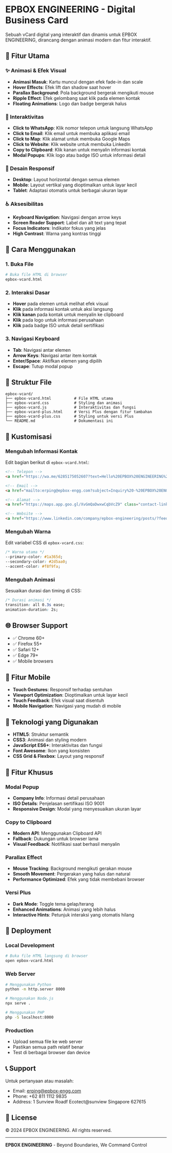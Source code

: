 # EPBOX ENGINEERING - Digital Business Card

Sebuah vCard digital yang interaktif dan dinamis untuk EPBOX ENGINEERING, dirancang dengan animasi modern dan fitur interaktif.

## 🎯 Fitur Utama

### ✨ Animasi & Efek Visual
- **Animasi Masuk**: Kartu muncul dengan efek fade-in dan scale
- **Hover Effects**: Efek lift dan shadow saat hover
- **Parallax Background**: Pola background bergerak mengikuti mouse
- **Ripple Effect**: Efek gelombang saat klik pada elemen kontak
- **Floating Animations**: Logo dan badge bergerak halus

### 📱 Interaktivitas
- **Click to WhatsApp**: Klik nomor telepon untuk langsung WhatsApp
- **Click to Email**: Klik email untuk membuka aplikasi email
- **Click to Map**: Klik alamat untuk membuka Google Maps
- **Click to Website**: Klik website untuk membuka LinkedIn
- **Copy to Clipboard**: Klik kanan untuk menyalin informasi kontak
- **Modal Popups**: Klik logo atau badge ISO untuk informasi detail

### 🎨 Desain Responsif
- **Desktop**: Layout horizontal dengan semua elemen
- **Mobile**: Layout vertikal yang dioptimalkan untuk layar kecil
- **Tablet**: Adaptasi otomatis untuk berbagai ukuran layar

### ♿ Aksesibilitas
- **Keyboard Navigation**: Navigasi dengan arrow keys
- **Screen Reader Support**: Label dan alt text yang tepat
- **Focus Indicators**: Indikator fokus yang jelas
- **High Contrast**: Warna yang kontras tinggi

## 🚀 Cara Menggunakan

### 1. Buka File
```bash
# Buka file HTML di browser
epbox-vcard.html
```

### 2. Interaksi Dasar
- **Hover** pada elemen untuk melihat efek visual
- **Klik** pada informasi kontak untuk aksi langsung
- **Klik kanan** pada kontak untuk menyalin ke clipboard
- **Klik** pada logo untuk informasi perusahaan
- **Klik** pada badge ISO untuk detail sertifikasi

### 3. Navigasi Keyboard
- **Tab**: Navigasi antar elemen
- **Arrow Keys**: Navigasi antar item kontak
- **Enter/Space**: Aktifkan elemen yang dipilih
- **Escape**: Tutup modal popup

## 📁 Struktur File

```
epbox-vcard/
├── epbox-vcard.html          # File HTML utama
├── epbox-vcard.css           # Styling dan animasi
├── epbox-vcard.js            # Interaktivitas dan fungsi
├── epbox-vcard-plus.html     # Versi Plus dengan fitur tambahan
├── epbox-vcard-plus.css      # Styling untuk versi Plus
└── README.md                 # Dokumentasi ini
```

## 🎨 Kustomisasi

### Mengubah Informasi Kontak
Edit bagian berikut di `epbox-vcard.html`:

```html
<!-- Telepon -->
<a href="https://wa.me/6285175052607?text=Hello%20EPBOX%20ENGINEERING%2C%20I%27d%20like%20to%20get%20in%20touch." class="contact-link">+62 811 1112 9835</a>

<!-- Email -->
<a href="mailto:erping@epbox-engg.com?subject=Inquiry%20-%20EPBOX%20ENGINEERING&body=Hello%20EPBOX%20ENGINEERING%2C%20I%27d%20like%20to%20get%20in%20touch%20about..." class="contact-link">erping@epbox-engg.com</a>

<!-- Alamat -->
<a href="https://maps.app.goo.gl/XvGmQaDwxwCqbVcZ9" class="contact-link">1 Sunview Roadf Ecotect@sunview Singapore 627615</a>

<!-- Website -->
<a href="https://www.linkedin.com/company/epbox-engineering/posts/?feedView=all" class="contact-link">https://epbox-engg.com</a>
```

### Mengubah Warna
Edit variabel CSS di `epbox-vcard.css`:

```css
/* Warna utama */
--primary-color: #1a365d;
--secondary-color: #2d5aa0;
--accent-color: #f8f9fa;
```

### Mengubah Animasi
Sesuaikan durasi dan timing di CSS:

```css
/* Durasi animasi */
transition: all 0.3s ease;
animation-duration: 2s;
```

## 🌐 Browser Support

- ✅ Chrome 60+
- ✅ Firefox 55+
- ✅ Safari 12+
- ✅ Edge 79+
- ✅ Mobile browsers

## 📱 Fitur Mobile

- **Touch Gestures**: Responsif terhadap sentuhan
- **Viewport Optimization**: Dioptimalkan untuk layar kecil
- **Touch Feedback**: Efek visual saat disentuh
- **Mobile Navigation**: Navigasi yang mudah di mobile

## 🔧 Teknologi yang Digunakan

- **HTML5**: Struktur semantik
- **CSS3**: Animasi dan styling modern
- **JavaScript ES6+**: Interaktivitas dan fungsi
- **Font Awesome**: Ikon yang konsisten
- **CSS Grid & Flexbox**: Layout yang responsif

## 🎯 Fitur Khusus

### Modal Popup
- **Company Info**: Informasi detail perusahaan
- **ISO Details**: Penjelasan sertifikasi ISO 9001
- **Responsive Design**: Modal yang menyesuaikan ukuran layar

### Copy to Clipboard
- **Modern API**: Menggunakan Clipboard API
- **Fallback**: Dukungan untuk browser lama
- **Visual Feedback**: Notifikasi saat berhasil menyalin

### Parallax Effect
- **Mouse Tracking**: Background mengikuti gerakan mouse
- **Smooth Movement**: Pergerakan yang halus dan natural
- **Performance Optimized**: Efek yang tidak membebani browser

### Versi Plus
- **Dark Mode**: Toggle tema gelap/terang
- **Enhanced Animations**: Animasi yang lebih halus
- **Interactive Hints**: Petunjuk interaksi yang otomatis hilang

## 🚀 Deployment

### Local Development
```bash
# Buka file HTML langsung di browser
open epbox-vcard.html
```

### Web Server
```bash
# Menggunakan Python
python -m http.server 8000

# Menggunakan Node.js
npx serve .

# Menggunakan PHP
php -S localhost:8000
```

### Production
- Upload semua file ke web server
- Pastikan semua path relatif benar
- Test di berbagai browser dan device

## 📞 Support

Untuk pertanyaan atau masalah:
- Email: erping@epbox-engg.com
- Phone: +62 811 1112 9835
- Address: 1 Sunview Roadf Ecotect@sunview Singapore 627615

## 📄 License

© 2024 EPBOX ENGINEERING. All rights reserved.

---

**EPBOX ENGINEERING** - Beyond Boundaries, We Command Control
